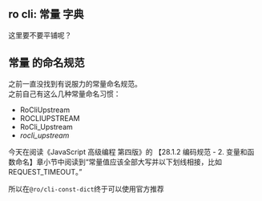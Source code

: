 ## ro cli: 常量 字典

这里要不要平铺呢？

## 常量 的命名规范

之前一直没找到有说服力的常量命名规范。        
之前自己有这么几种常量命名习惯：    
- RoCliUpstream
- ROCLIUPSTREAM
- RoCli_Upstream
- _rocli_upstream_


今天在阅读《JavaScript 高级编程 第四版》的 【28.1.2 编码规范 - 2. 变量和函数命名】章小节中阅读到“常量值应该全部大写并以下划线相接，比如 REQUEST_TIMEOUT。”

所以在`@ro/cli-const-dict`终于可以使用官方推荐

